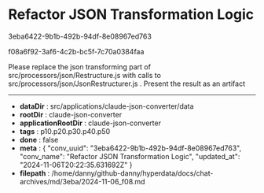 # Refactor JSON Transformation Logic

3eba6422-9b1b-492b-94df-8e08967ed763

f08a6f92-3af6-4c2b-bc5f-7c70a0384faa

Please replace the json transforming part of src/processors/json/Restructure.js with calls to src/processors/json/JsonRestructurer.js . Present the result as an artifact

---

* **dataDir** : src/applications/claude-json-converter/data
* **rootDir** : claude-json-converter
* **applicationRootDir** : claude-json-converter
* **tags** : p10.p20.p30.p40.p50
* **done** : false
* **meta** : {
  "conv_uuid": "3eba6422-9b1b-492b-94df-8e08967ed763",
  "conv_name": "Refactor JSON Transformation Logic",
  "updated_at": "2024-11-06T20:22:35.631692Z"
}
* **filepath** : /home/danny/github-danny/hyperdata/docs/chat-archives/md/3eba/2024-11-06_f08.md
